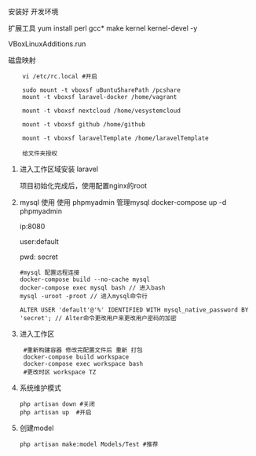 安装好 开发环境 

扩展工具
yum install perl gcc* make kernel kernel-devel -y

VBoxLinuxAdditions.run

磁盘映射

        vi /etc/rc.local #开启
        
        sudo mount -t vboxsf uBuntuSharePath /pcshare
        mount -t vboxsf laravel-docker /home/vagrant
        
        mount -t vboxsf nextcloud /home/vesystemcloud
        
        mount -t vboxsf github /home/github
        
        mount -t vboxsf laravelTemplate /home/laravelTemplate
        
        给文件夹授权
        

1. 进入工作区域安装 laravel
    
    项目初始化完成后，使用配置nginx的root
    

2. mysql 使用
    使用 phpmyadmin 管理mysql
    docker-compose up -d phpmyadmin
    
    ip:8080 
    
    user:default
    
    pwd: secret

    ```
    #mysql 配置远程连接
    docker-compose build --no-cache mysql
    docker-compose exec mysql bash // 进入bash
    mysql -uroot -proot // 进入mysql命令行
    
    ALTER USER 'default'@'%' IDENTIFIED WITH mysql_native_password BY 'secret'; // Alter命令更改用户来更改用户密码的加密
    ```
    
    
3. 进入工作区
    
    ```
     #重新构建容器 修改完配置文件后 重新 打包
     docker-compose build workspace
     docker-compose exec workspace bash
     #更改时区 workspace TZ
    ```
    
4. 系统维护模式
    ```
    php artisan down #关闭 
    php artisan up  #开启
    ```
    
5. 创建model
    ```
    php artisan make:model Models/Test #推荐
    ```
